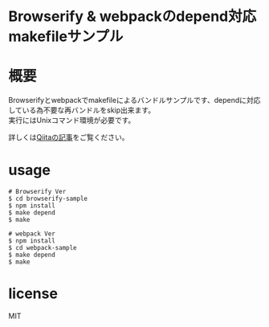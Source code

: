 Browserify & webpackのdepend対応makefileサンプル
================================================

# 概要

Browserifyとwebpackでmakefileによるバンドルサンプルです、dependに対応している為不要な再バンドルをskip出来ます。  
実行にはUnixコマンド環境が必要です。

詳しくは[Qiitaの記事](http://qiita.com/wordijp/items/3491cc7713f3191f75a4)をご覧ください。

# usage

```
# Browserify Ver
$ cd browserify-sample
$ npm install
$ make depend
$ make

# webpack Ver
$ npm install
$ cd webpack-sample
$ make depend
$ make
```

# license

MIT
